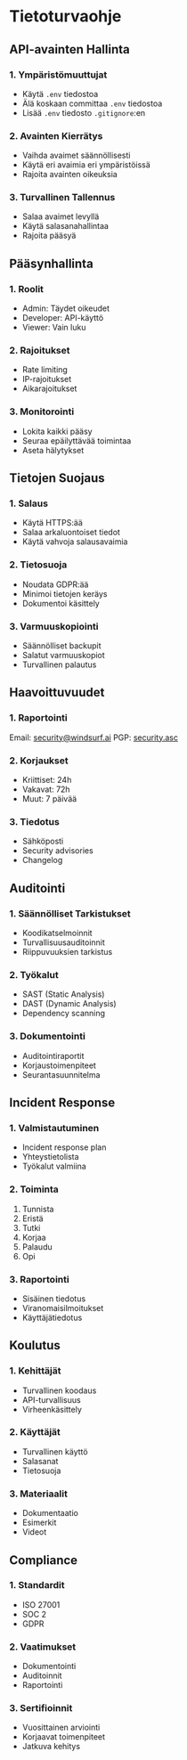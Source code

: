 # Tietoturvaohje

## API-avainten Hallinta

### 1. Ympäristömuuttujat
- Käytä `.env` tiedostoa
- Älä koskaan committaa `.env` tiedostoa
- Lisää `.env` tiedosto `.gitignore`:en

### 2. Avainten Kierrätys
- Vaihda avaimet säännöllisesti
- Käytä eri avaimia eri ympäristöissä
- Rajoita avainten oikeuksia

### 3. Turvallinen Tallennus
- Salaa avaimet levyllä
- Käytä salasanahallintaa
- Rajoita pääsyä

## Pääsynhallinta

### 1. Roolit
- Admin: Täydet oikeudet
- Developer: API-käyttö
- Viewer: Vain luku

### 2. Rajoitukset
- Rate limiting
- IP-rajoitukset
- Aikarajoitukset

### 3. Monitorointi
- Lokita kaikki pääsy
- Seuraa epäilyttävää toimintaa
- Aseta hälytykset

## Tietojen Suojaus

### 1. Salaus
- Käytä HTTPS:ää
- Salaa arkaluontoiset tiedot
- Käytä vahvoja salausavaimia

### 2. Tietosuoja
- Noudata GDPR:ää
- Minimoi tietojen keräys
- Dokumentoi käsittely

### 3. Varmuuskopiointi
- Säännölliset backupit
- Salatut varmuuskopiot
- Turvallinen palautus

## Haavoittuvuudet

### 1. Raportointi
Email: security@windsurf.ai
PGP: [security.asc](security.asc)

### 2. Korjaukset
- Kriittiset: 24h
- Vakavat: 72h
- Muut: 7 päivää

### 3. Tiedotus
- Sähköposti
- Security advisories
- Changelog

## Auditointi

### 1. Säännölliset Tarkistukset
- Koodikatselmoinnit
- Turvallisuusauditoinnit
- Riippuvuuksien tarkistus

### 2. Työkalut
- SAST (Static Analysis)
- DAST (Dynamic Analysis)
- Dependency scanning

### 3. Dokumentointi
- Auditointiraportit
- Korjaustoimenpiteet
- Seurantasuunnitelma

## Incident Response

### 1. Valmistautuminen
- Incident response plan
- Yhteystietolista
- Työkalut valmiina

### 2. Toiminta
1. Tunnista
2. Eristä
3. Tutki
4. Korjaa
5. Palaudu
6. Opi

### 3. Raportointi
- Sisäinen tiedotus
- Viranomaisilmoitukset
- Käyttäjätiedotus

## Koulutus

### 1. Kehittäjät
- Turvallinen koodaus
- API-turvallisuus
- Virheenkäsittely

### 2. Käyttäjät
- Turvallinen käyttö
- Salasanat
- Tietosuoja

### 3. Materiaalit
- Dokumentaatio
- Esimerkit
- Videot

## Compliance

### 1. Standardit
- ISO 27001
- SOC 2
- GDPR

### 2. Vaatimukset
- Dokumentointi
- Auditoinnit
- Raportointi

### 3. Sertifioinnit
- Vuosittainen arviointi
- Korjaavat toimenpiteet
- Jatkuva kehitys
